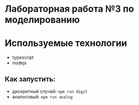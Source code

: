 # Лабораторная работа №3 по моделированию

# Используемые технологии
* typescript
* nodejs

## Как запустить:
* дискретный случай:  `npm run digit`
* аналоговый: `npm run analog`
